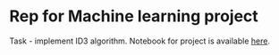 # Rep for Machine learning project
Task - implement ID3 algorithm.
Notebook for project is available [here](https://colab.research.google.com/drive/1PSsnUOuEBj1kMexYFGWU41S6b8gb5h3r?usp=sharing).
